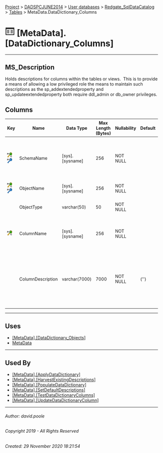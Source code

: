 #### 

[Project](../../../../readme.md) > [DADSPCJUNE2014](../../../readme.md) > [User databases](../../readme.md) > [Redgate_SqlDataCatalog](../readme.md) > [Tables](Tables.md) > MetaData.DataDictionary_Columns

# ![Tables](../../../../Images/Table32.png) [MetaData].[DataDictionary_Columns]

---

## <a name="#description"></a>MS_Description

Holds descriptions for columns within the tables or views.  This is to provide a means of allowing a low privileged role the means to maintain such descriptions as the sp_addextendedproperty and sp_updateextendedproperty both require ddl_admin or db_owner privileges.

## <a name="#columns"></a>Columns

| Key | Name | Data Type | Max Length (Bytes) | Nullability | Default | Description |
|---|---|---|---|---|---|---|
| [![Cluster Primary Key PK_DataDictionary_Columns: SchemaName\ObjectName\ColumnName](../../../../Images/pkcluster.png)](#indexes)[![Foreign Keys FK_DataDictionary_Columns: [MetaData].[DataDictionary_Objects].SchemaName\ObjectName](../../../../Images/fk.png)](#foreignkeys) | SchemaName | [sys].[sysname] | 256 | NOT NULL |  | _The schema name in which the object containing the column resides_ |
| [![Cluster Primary Key PK_DataDictionary_Columns: SchemaName\ObjectName\ColumnName](../../../../Images/pkcluster.png)](#indexes)[![Foreign Keys FK_DataDictionary_Columns: [MetaData].[DataDictionary_Objects].SchemaName\ObjectName](../../../../Images/fk.png)](#foreignkeys) | ObjectName | [sys].[sysname] | 256 | NOT NULL |  | _The name of the table or view_ |
|  | ObjectType | varchar(50) | 50 | NOT NULL |  |_<ul><li> TABLE</li><li> VIEW_</li></ul>|
| [![Cluster Primary Key PK_DataDictionary_Columns: SchemaName\ObjectName\ColumnName](../../../../Images/pkcluster.png)](#indexes) | ColumnName | [sys].[sysname] | 256 | NOT NULL |  | _The name of the column within the table or view_ |
|  | ColumnDescription | varchar(7000) | 7000 | NOT NULL | ('') | _User friendly text describing the use and any relevant detail about the column within the table or view_ |


---

## <a name="#uses"></a>Uses

* [[MetaData].[DataDictionary_Objects]](DataDictionary_Objects.md)
* [MetaData](../Security/Schemas/MetaData.md)


---

## <a name="#usedby"></a>Used By

* [[MetaData].[ApplyDataDictionary]](../Programmability/Stored_Procedures/ApplyDataDictionary.md)
* [[MetaData].[HarvestExistingDescriptions]](../Programmability/Stored_Procedures/HarvestExistingDescriptions.md)
* [[MetaData].[PopulateDataDictionary]](../Programmability/Stored_Procedures/PopulateDataDictionary.md)
* [[MetaData].[SetDefaultDescriptions]](../Programmability/Stored_Procedures/SetDefaultDescriptions.md)
* [[MetaData].[TestDataDictionaryColumns]](../Programmability/Stored_Procedures/TestDataDictionaryColumns.md)
* [[MetaData].[UpdateDataDictionaryColumn]](../Programmability/Stored_Procedures/UpdateDataDictionaryColumn.md)


---

###### Author:  david.poole

###### Copyright 2019 - All Rights Reserved

###### Created: 29 November 2020 18:21:54


